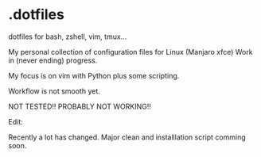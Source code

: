 # .dotfiles
dotfiles for bash, zshell, vim, tmux...

My personal collection of configuration files for Linux (Manjaro xfce)
Work in (never ending) progress. 

My focus is on vim with Python plus some scripting.

Workflow is not smooth yet. 

NOT TESTED!!
PROBABLY NOT WORKING!!

Edit:

Recently a lot has changed.
Major clean and installlation script comming soon.
